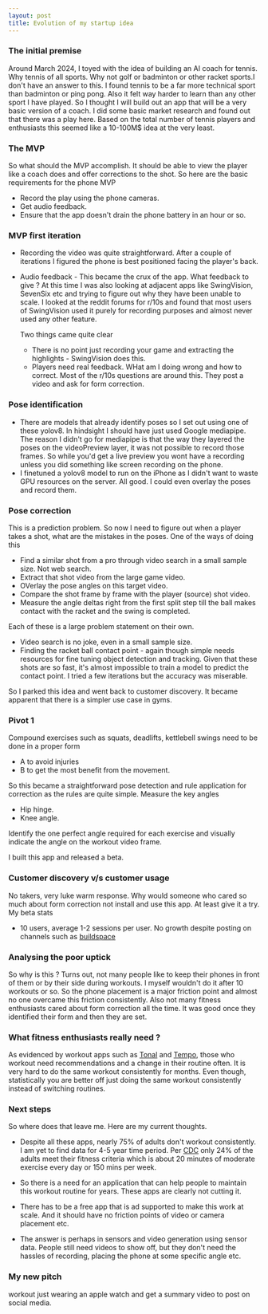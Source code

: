 ```yaml
---
layout: post
title: Evolution of my startup idea
---
```


### The initial premise
Around March 2024, I toyed with the idea of building  an AI coach for
tennis. Why tennis of all sports. Why not golf or badminton or other
racket sports.I don't have an answer to this. I found tennis to be a
far more technical sport than badminton or ping pong. Also it felt way
harder to learn than any other sport I have played. So I thought I
will build out an app that will be a very basic version of a coach. I
did some basic market research and found out that there was a play
here. Based on the total number of tennis players and enthusiasts this
seemed like a 10-100M$ idea at the very least. 

### The MVP
So what should the MVP accomplish. It should be able to view the
player like a coach does and offer corrections to the shot. So here
are the basic requirements for the phone MVP

* Record the play using the phone cameras.
* Get audio feedback.
* Ensure that the app doesn't drain the phone battery in an hour or so.

### MVP first iteration

* Recording the video was quite straightforward. After a couple of
  iterations I figured the phone is best positioned facing the
  player's back.
  
* Audio feedback - This became the crux of the app. What feedback to
  give ? At this time I was also looking at adjacent apps like
  SwingVision, SevenSix etc and trying to figure out why they have
  been unable to scale. I looked at the reddit forums for r/10s and
  found that most users of SwingVision used it purely for recording
  purposes and almost never used any other feature. 
  
  Two things came quite clear
  * There is no point just recording your game and extracting the
    highlights - SwingVision does this.
  * Players need real feedback. WHat am I doing wrong and how to
    correct. Most of the r/10s questions are around this. They post a
    video and ask for form correction.

### Pose identification

* There are models that already identify poses so I set out using one
  of these yolov8. In hindsight I should have just used Google
  mediapipe. The reason I didn't go for mediapipe is that the way they
  layered the poses on the videoPreview layer, it was not possible to
  record those frames. So while you'd get a live preview you wont have
  a recording unless you did something like screen recording on the
  phone.
* I finetuned a yolov8 model to run on the iPhone as I didn't want to
  waste GPU resources on the server. All good. I could even overlay
  the poses and record them.

### Pose correction

This is a prediction problem. So now I need to figure out when a
player takes a shot, what are the mistakes in the poses. One of the
ways of doing this
* Find a similar shot from a pro through video search in a small
  sample size. Not web search.
* Extract that shot video from the large game video.
* OVerlay the pose angles on this target video.
* Compare the shot frame by frame with the player (source)  shot
  video. 
* Measure the angle deltas right from the first split step till the
  ball makes contact with the racket and the swing is completed.

Each of these is a large problem statement on their own. 
* Video search is no joke, even in a small sample size.
* Finding the racket ball contact point - again though simple needs
  resources for fine tuning object detection and tracking. Given that
  these shots are so fast, it's almost impossible to train a model to
  predict the contact point. I tried a few iterations but the accuracy
  was miserable.

So I parked this idea and went back to customer discovery. It became
apparent that there is a simpler use case in gyms. 

### Pivot 1
Compound exercises such as squats, deadlifts, kettlebell swings need
to be done in a proper form
* A to avoid injuries
* B to get the most benefit from the movement.

So this became a straightforward pose detection and rule application
for correction as the rules are quite simple. Measure the key angles
* Hip hinge.
* Knee angle.

Identify the one perfect angle required for each exercise and visually
indicate the angle on the workout video frame.

I built this app and released a beta.

### Customer discovery v/s customer usage
No takers, very luke warm response. Why would someone who cared so
much about form correction not install and use this app. At least give
it a try. My beta stats

* 10 users, average 1-2 sessions per user. No growth despite posting
  on channels such as [buildspace](https://buildspace.so/nw)

### Analysing the poor uptick
So why is this ? Turns out, not many people like to keep their phones
in front of them or by their side during workouts. I myself wouldn't
do it after 10 workouts or so. So the phone placement is a major
friction point and almost no one overcame this friction
consistently. 
Also not many fitness enthusiasts cared about form correction all the
time. It was good once they identified their form and then they are
set. 

### What fitness enthusiasts really need ?
As evidenced by workout apps such as [Tonal](https://www.tonal.com/)
and [Tempo](https://tempo.fit/), those who workout need
recommendations and a change in their routine often. It is very hard
to do the same workout consistently for months. Even though,
statistically you are better off just doing the same workout
consistently instead of switching routines.

### Next steps
So where does that leave me. Here are my current thoughts.

* Despite all these apps, nearly 75% of adults don't workout
  consistently. I am yet to find data for 4-5 year time period. Per
  [CDC](https://www.cdc.gov/nchs/products/databriefs/db443.htm#:~:text=Among%20all%20adults%20aged%2018,of%20activity%20(Figure%201).)
  only 24% of the adults meet their fitness criteria which is about 20
  minutes of moderate exercise every day or 150 mins per week.

* So there is a need for an application that can help people to
  maintain this workout routine for years. These apps are clearly not
  cutting it. 
  
* There has to be a free app that is ad supported to make this work at
  scale. And it should have no friction points of video or camera
  placement etc.
  
* The answer is perhaps in sensors and video generation using sensor
  data. People still need videos to show off, but they don't need the
  hassles of recording, placing the phone at some specific angle etc.
  
### My new pitch
workout just wearing an apple watch and get a summary video to post on
social media.













